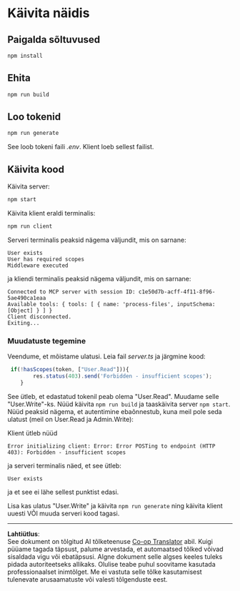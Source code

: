 <!--
CO_OP_TRANSLATOR_METADATA:
{
  "original_hash": "3880d89fa60abc699e1a17a82ae514ef",
  "translation_date": "2025-10-11T11:55:29+00:00",
  "source_file": "03-GettingStarted/11-simple-auth/solution/typescript/README.md",
  "language_code": "et"
}
-->
# Käivita näidis

## Paigalda sõltuvused

```sh
npm install
```

## Ehita

```sh
npm run build
```

## Loo tokenid

```sh
npm run generate
```

See loob tokeni faili *.env*. Klient loeb sellest failist.

## Käivita kood

Käivita server:

```sh
npm start
```

Käivita klient eraldi terminalis:

```sh
npm run client
```

Serveri terminalis peaksid nägema väljundit, mis on sarnane:

```text
User exists
User has required scopes
Middleware executed
```

ja kliendi terminalis peaksid nägema väljundit, mis on sarnane:

```text
Connected to MCP server with session ID: c1e50d7b-acff-4f11-8f96-5ae490ca1eaa
Available tools: { tools: [ { name: 'process-files', inputSchema: [Object] } ] }
Client disconnected.
Exiting...
```

### Muudatuste tegemine

Veendume, et mõistame ulatusi. Leia fail *server.ts* ja järgmine kood:

```typescript
 if(!hasScopes(token, ["User.Read"])){
        res.status(403).send('Forbidden - insufficient scopes');
    }
```

See ütleb, et edastatud tokenil peab olema "User.Read". Muudame selle "User.Write"-ks. Nüüd käivita `npm run build` ja taaskäivita server `npm start`. Nüüd peaksid nägema, et autentimine ebaõnnestub, kuna meil pole seda ulatust (meil on User.Read ja Admin.Write):

Klient ütleb nüüd

```text
Error initializing client: Error: Error POSTing to endpoint (HTTP 403): Forbidden - insufficient scopes
```

ja serveri terminalis näed, et see ütleb:

```text
User exists
```

ja et see ei lähe sellest punktist edasi.

Lisa kas ulatus "User.Write" ja käivita `npm run generate` ning käivita klient uuesti VÕI muuda serveri kood tagasi.

---

**Lahtiütlus**:  
See dokument on tõlgitud AI tõlketeenuse [Co-op Translator](https://github.com/Azure/co-op-translator) abil. Kuigi püüame tagada täpsust, palume arvestada, et automaatsed tõlked võivad sisaldada vigu või ebatäpsusi. Algne dokument selle algses keeles tuleks pidada autoriteetseks allikaks. Olulise teabe puhul soovitame kasutada professionaalset inimtõlget. Me ei vastuta selle tõlke kasutamisest tulenevate arusaamatuste või valesti tõlgenduste eest.